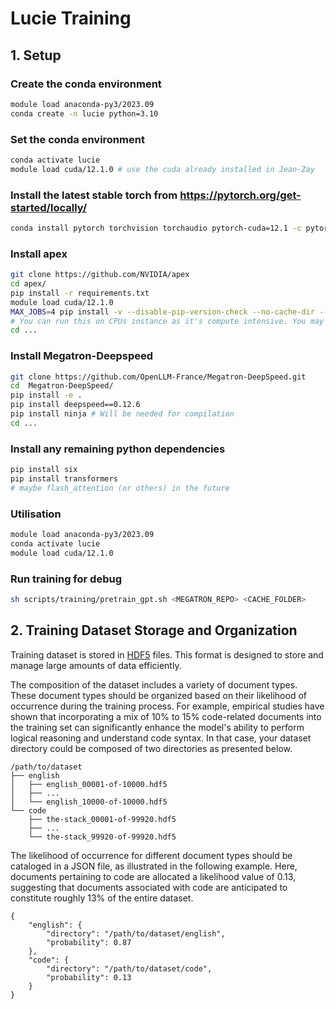 # Lucie Training

## 1. Setup

### Create the conda environment
```bash
module load anaconda-py3/2023.09
conda create -n lucie python=3.10
```

### Set the conda environment
```bash
conda activate lucie
module load cuda/12.1.0 # use the cuda already installed in Jean-Zay
```

### Install the latest stable torch from https://pytorch.org/get-started/locally/
```bash
conda install pytorch torchvision torchaudio pytorch-cuda=12.1 -c pytorch -c nvidia
```

### Install apex
```bash
git clone https://github.com/NVIDIA/apex
cd apex/
pip install -r requirements.txt
module load cuda/12.1.0
MAX_JOBS=4 pip install -v --disable-pip-version-check --no-cache-dir --no-build-isolation --config-settings "--build-option=--cpp_ext" --config-settings "--build-option=--cuda_ext" ./ 
# You can run this on CPUs instance as it's compute intensive. You may encounter some errors here, just rerun this command. If it still don't work, consider lowering the value of MAX_JOBS
cd ...
```
### Install Megatron-Deepspeed
```bash
git clone https://github.com/OpenLLM-France/Megatron-DeepSpeed.git
cd  Megatron-DeepSpeed/
pip install -e .
pip install deepspeed==0.12.6
pip install ninja # Will be needed for compilation
cd ...
```

### Install any remaining python dependencies 
```bash
pip install six
pip install transformers
# maybe flash_attention (or others) in the future
```

### Utilisation
```bash
module load anaconda-py3/2023.09
conda activate lucie
module load cuda/12.1.0
```

### Run training for debug

```bash
sh scripts/training/pretrain_gpt.sh <MEGATRON_REPO> <CACHE_FOLDER>
```

## 2. Training Dataset Storage and Organization

Training dataset is stored in [HDF5](https://en.wikipedia.org/wiki/Hierarchical_Data_Format) files. This format is designed to store and manage large amounts of data efficiently.

The composition of the dataset includes a variety of document types. These document types should be organized based on their likelihood of occurrence during the training process. For example, empirical studies have shown that incorporating a mix of 10% to 15% code-related documents into the training set can significantly enhance the model's ability to perform logical reasoning and understand code syntax. In that case, your dataset directory could be composed of two directories as presented below.

```
/path/to/dataset
├── english
│   ├── english_00001-of-10000.hdf5
│   ├── ...
│   └── english_10000-of-10000.hdf5
└── code
    ├── the-stack_00001-of-99920.hdf5
    ├── ...
    └── the-stack_99920-of-99920.hdf5
```

The likelihood of occurrence for different document types should be cataloged in a JSON file, as illustrated in the following example. Here, documents pertaining to code are allocated a likelihood value of 0.13, suggesting that documents associated with code are anticipated to constitute roughly 13% of the entire dataset.

```
{
    "english": {
        "directory": "/path/to/dataset/english",
        "probability": 0.87
    },
    "code": {
        "directory": "/path/to/dataset/code",
        "probability": 0.13
    }
}
```
